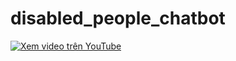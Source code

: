 # disabled_people_chatbot

[![Xem video trên YouTube](https://img.youtube.com/vi/SPOWk2eRYrw/0.jpg)](https://www.youtube.com/watch?v=SPOWk2eRYrw)

